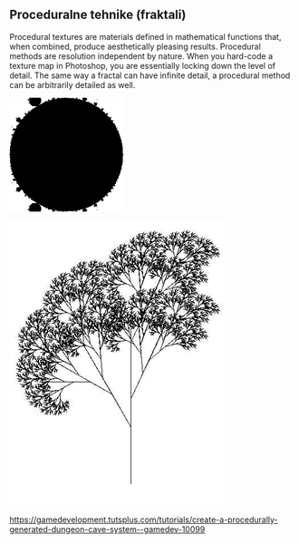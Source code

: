 ## Proceduralne tehnike (fraktali)

Procedural textures are materials defined in mathematical functions that, when combined, produce aesthetically pleasing results. Procedural methods are resolution independent by nature. When you hard-code a texture map in Photoshop, you are essentially locking down the level of detail. The same way a fractal can have infinite detail, a procedural method can be arbitrarily detailed as well.

![mandelbrot-zoom](slike/mandelbrot-zoom.gif?row=true)

![recursive-tree](slike/recursive-tree.jpg?row=true)

https://gamedevelopment.tutsplus.com/tutorials/create-a-procedurally-generated-dungeon-cave-system--gamedev-10099
